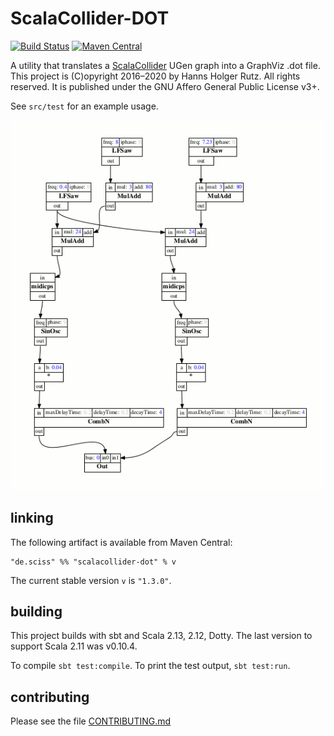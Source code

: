 # ScalaCollider-DOT

[![Build Status](https://travis-ci.org/Sciss/ScalaCollider-DOT.svg?branch=main)](https://travis-ci.org/Sciss/ScalaCollider-DOT)
[![Maven Central](https://maven-badges.herokuapp.com/maven-central/de.sciss/scalacollider-dot_2.13/badge.svg)](https://maven-badges.herokuapp.com/maven-central/de.sciss/scalacollider-dot_2.13)

A utility that translates a [ScalaCollider](https://git.iem.at/sciss/ScalaCollider) UGen graph into a GraphViz .dot file.
This project is (C)opyright 2016&ndash;2020 by Hanns Holger Rutz. All rights reserved.
It is published under the GNU Affero General Public License v3+.

See `src/test` for an example usage.

![example](example.png)

## linking

The following artifact is available from Maven Central:

    "de.sciss" %% "scalacollider-dot" % v

The current stable version `v` is `"1.3.0"`.

## building

This project builds with sbt and Scala 2.13, 2.12, Dotty.
The last version to support Scala 2.11 was v0.10.4.

To compile `sbt test:compile`. To print the test output, `sbt test:run`.

## contributing

Please see the file [CONTRIBUTING.md](CONTRIBUTING.md)

